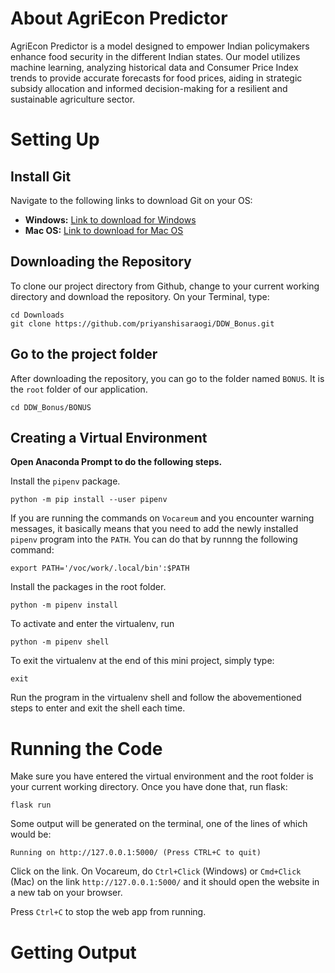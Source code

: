 # About AgriEcon Predictor 
AgriEcon Predictor is a model designed to empower Indian policymakers enhance food security in the different Indian states. Our model utilizes machine learning, analyzing historical data and Consumer Price Index trends to provide accurate forecasts for food prices, aiding in strategic subsidy allocation and informed decision-making for a resilient and sustainable agriculture sector.

# Setting Up

## Install Git
Navigate to the following links to download Git on your OS:
- **Windows:** [Link to download for Windows](https://git-scm.com/download/win)
- **Mac OS:** [Link to download for Mac OS](https://git-scm.com/download/mac)

## Downloading the Repository
To clone our project directory from Github, change to your current working directory and download the repository. On your Terminal, type:

```shell
cd Downloads
git clone https://github.com/priyanshisaraogi/DDW_Bonus.git
```

## Go to the project folder
After downloading the repository, you can go to the folder named `BONUS`. It is the `root` folder of our application.

```shell
cd DDW_Bonus/BONUS
```
## Creating a Virtual Environment
**Open Anaconda Prompt to do the following steps.**

Install the `pipenv` package.
```shell
python -m pip install --user pipenv
```
If you are running the commands on `Vocareum` and you encounter warning messages, it basically means that you need to add the newly installed `pipenv` program into the `PATH`. You can do that by runnng the following command:
```shell
export PATH='/voc/work/.local/bin':$PATH
```
Install the packages in the root folder.
```shell
python -m pipenv install
```
To activate and enter the virtualenv, run
```shell
python -m pipenv shell
```
To exit the virtualenv at the end of this mini project, simply type:
```shell
exit
```
Run the program in the virtualenv shell and follow the abovementioned steps to enter and exit the shell each time.

# Running the Code
Make sure you have entered the virtual environment and the root folder is your current working directory. Once you have done that, run flask:
```shell
flask run
```

Some output will be generated on the terminal, one of the lines of which would be:
```shell
Running on http://127.0.0.1:5000/ (Press CTRL+C to quit)
```
Click on the link. On Vocareum, do `Ctrl+Click` (Windows) or `Cmd+Click` (Mac) on the link `http://127.0.0.1:5000/` and it should open the website in a new tab on your browser. 

Press `Ctrl+C` to stop the web app from running.

# Getting Output
